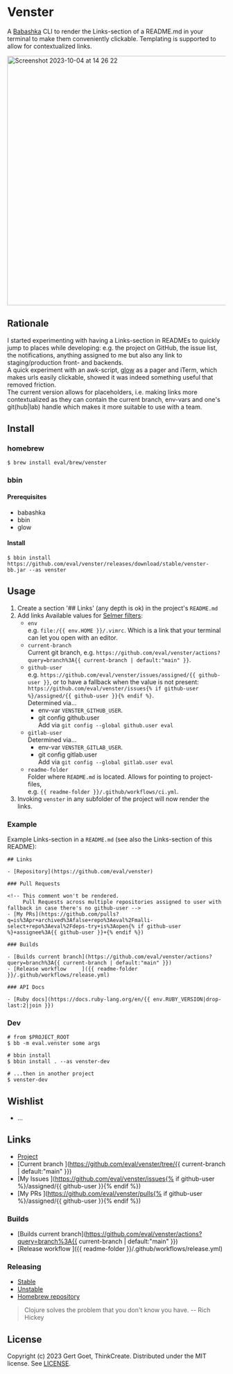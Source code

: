# Venster

A [Babashka](https://babashka.org/) CLI to render the Links-section of a README.md in your terminal to make them conveniently clickable. Templating is supported to allow for contextualized links.

<img width="574" alt="Screenshot 2023-10-04 at 14 26 22" src="https://github.com/eval/venster/assets/290596/18ee6c58-529f-4202-8d51-f871a499be66">

## Rationale

I started experimenting with having a Links-section in READMEs to quickly jump to places while developing: e.g. the project on GitHub, the issue list, the notifications, anything assigned to me but also any link to staging/production front- and backends.  
A quick experiment with an awk-script, [glow](https://github.com/charmbracelet/glow) as a pager and iTerm, which makes urls easily clickable, showed it was indeed something useful that removed friction.  
The current version allows for placeholders, i.e. making links more contextualized as they can contain the current branch, env-vars and one's git(hub|lab) handle which makes it more suitable to use with a team.


## Install

### homebrew

``` shell
$ brew install eval/brew/venster
```

### bbin

#### Prerequisites

* babashka
* bbin
* glow

#### Install

``` shell
$ bbin install https://github.com/eval/venster/releases/download/stable/venster-bb.jar --as venster
```

## Usage

1. Create a section '## Links' (any depth is ok) in the project's `README.md`
1. Add links
   Available values for [Selmer filters](https://github.com/yogthos/Selmer?tab=readme-ov-file#built-in-filters-1):  
   - `env`  
     e.g. `file:/{{ env.HOME }}/.vimrc`. Which is a link that your terminal can let you open with an editor.
   - `current-branch`  
     Current git branch, e.g. `https://github.com/eval/venster/actions?query=branch%3A{{ current-branch | default:"main" }}`.
   - `github-user`  
     e.g. `https://github.com/eval/venster/issues/assigned/{{ github-user }}`, or
     to have a fallback when the value is not present: `https://github.com/eval/venster/issues{% if github-user %}/assigned/{{ github-user }}{% endif %}`.  
     Determined via...  
     - env-var `VENSTER_GITHUB_USER`.
     - git config github.user  
       Add via `git config --global github.user eval`
   - `gitlab-user`  
     Determined via...  
     - env-var `VENSTER_GITLAB_USER`.
     - git config gitlab.user  
       Add via `git config --global gitlab.user eval`
   - `readme-folder`  
     Folder where `README.md` is located. Allows for pointing to project-files,  
     e.g. `{{ readme-folder }}/.github/workflows/ci.yml`.  
1. Invoking `venster` in any subfolder of the project will now render the links.

### Example

Example Links-section in a `README.md` (see also the Links-section of this README):
```
## Links

- [Repository](https://github.com/eval/venster)

### Pull Requests

<!-- This comment won't be rendered.
     Pull Requests across multiple repositories assigned to user with fallback in case there's no github-user -->
- [My PRs](https://github.com/pulls?q=is%3Apr+archived%3Afalse+repo%3Aeval%2Fmalli-select+repo%3Aeval%2Fdeps-try+is%3Aopen{% if github-user %}+assignee%3A{{ github-user }}+{% endif %})

### Builds

- [Builds current branch](https://github.com/eval/venster/actions?query=branch%3A{{ current-branch | default:"main" }})
- [Release workflow     ]({{ readme-folder }}/.github/workflows/release.yml)

### API Docs

- [Ruby docs](https://docs.ruby-lang.org/en/{{ env.RUBY_VERSION|drop-last:2|join }})
```

### Dev

``` shell
# from $PROJECT_ROOT
$ bb -m eval.venster some args

# bbin install
$ bbin install . --as venster-dev

# ...then in another project
$ venster-dev
```

## Wishlist

- ...

## Links

- [Project               ](https://github.com/eval/venster)
- [Current branch        ](https://github.com/eval/venster/tree/{{ current-branch | default:"main" }})
- [My Issues             ](https://github.com/eval/venster/issues{% if github-user %}/assigned/{{ github-user }}{% endif %})
- [My PRs                ](https://github.com/eval/venster/pulls{% if github-user %}/assigned/{{ github-user }}{% endif %})

### Builds

- [Builds current branch](https://github.com/eval/venster/actions?query=branch%3A{{ current-branch | default:"main" }})
- [Release workflow     ]({{ readme-folder }}/.github/workflows/release.yml)


### Releasing

- [Stable](https://github.com/eval/venster/releases/tag/stable)
- [Unstable](https://github.com/eval/venster/releases/tag/unstable)
- [Homebrew repository   ](https://github.com/eval/homebrew-brew)

> Clojure solves the problem that you don't know you have. -- Rich Hickey

## License

Copyright (c) 2023 Gert Goet, ThinkCreate. Distributed under the MIT license. See [LICENSE](./LICENSE).

